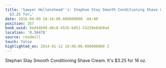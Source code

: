 ```yaml
---
title: 'Sawyer Hollenshead''s: Stephan Stay Smooth Conditioning Shave Cream. It''s
  $3.25 for…'
date: 2016-04-09 18:16:00.600000000 -04:00
position: 357
book_uuid: 6ed44b99-d6c8-452b-bd51-53220e8ab9a4
location: '0.36478'
source: readmill
touch: false
highlighted_on: 2014-01-12 18:06:06.000000000 Z
---
```


Stephan Stay Smooth Conditioning Shave Cream. It's $3.25 for 16 oz.